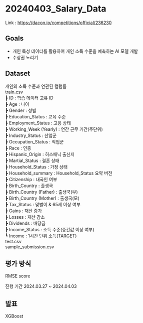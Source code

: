 # 20240403_Salary_Data

Link : https://dacon.io/competitions/official/236230

## Goals
* 개인 특성 데이터를 활용하여 개인 소득 수준을 예측하는 AI 모델 개발
* 수상권 노리기

## Dataset
개인의 소득 수준과 연관된 컬럼들 <br>
train.csv <br>
┣ ID : 학습 데이터 고유 ID <br>
┣ Age : 나이 <br>
┣ Gender : 성별 <br>
┣ Education_Status : 교육 수준 <br>
┣ Employment_Status : 고용 상태 <br>
┣ Working_Week (Yearly) : 연간 근무 기간(주단위) <br>
┣ Industry_Status : 산업군 <br>
┣ Occupation_Status : 직업군 <br>
┣ Race : 인종 <br>
┣ Hispanic_Origin : 히스패닉 출신지 <br>
┣ Martial_Status : 결혼 상태 <br>
┣ Household_Status : 가정 상태 <br>
┣ Household_summary : Household_Status 요약 버전 <br>
┣ Citizenship : 내국인 여부 <br>
┣ Birth_Country : 출생국 <br>
┣ Birth_Country (Father) : 출생국(부) <br>
┣ Birth_Country (Mother) : 출생국(모) <br>
┣ Tax_Status : 맞벌이 & 65세 이상 여부 <br>
┣ Gains : 재산 증가 <br>
┣ Losses : 재산 감소 <br>
┣ Dividends : 배당금 <br>
┣ Income_Status : 소득 수준(중간값 이상 여부) <br>
┗ Income : 1시간 단위 소득(TARGET) <br>
test.csv
<br>
sample_submission.csv

## 평가 방식
RMSE score

진행 기간
2024.03.27 ~ 2024.04.03

## 발표
XGBoost
